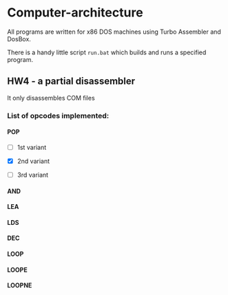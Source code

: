 # Computer-architecture
All programs are written for x86 DOS machines using Turbo Assembler and DosBox.

There is a handy little script `run.bat` which builds and runs a specified program.

## HW4 - a partial disassembler
It only disassembles COM files

### List of opcodes implemented:
#### POP
- [ ] 1st variant
- [x] 2nd variant
- [ ] 3rd variant
 

#### AND

#### LEA

#### LDS

#### DEC

#### LOOP

#### LOOPE

#### LOOPNE
